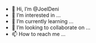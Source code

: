 - 👋 Hi, I’m @JoelDeni
- 👀 I’m interested in ...
- 🌱 I’m currently learning ...
- 💞️ I’m looking to collaborate on ...
- 📫 How to reach me ...

<!---
JoelDeni/JoelDeni is a ✨ special ✨ repository because its `README.md` (this file) appears on your GitHub profile.
You can click the Preview link to take a look at your changes.
--->
